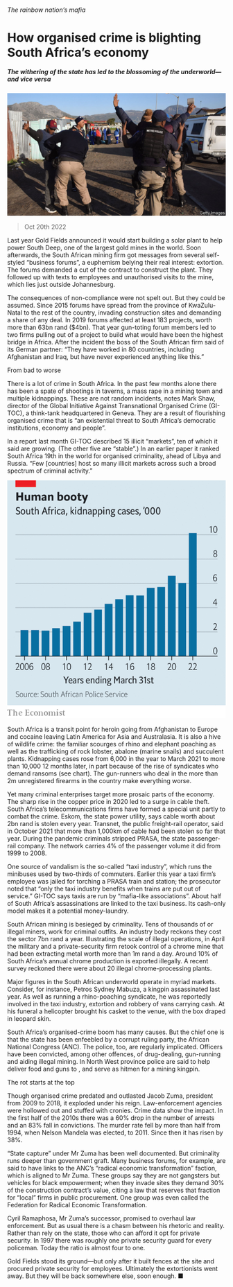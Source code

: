 ###### The rainbow nation’s mafia

# How organised crime is blighting South Africa’s economy 

##### The withering of the state has led to the blossoming of the underworld—and vice versa 

![image](images/20221022_MAP502.jpg) 

> Oct 20th 2022 

Last year Gold Fields announced it would start building a solar plant to help power South Deep, one of the largest gold mines in the world. Soon afterwards, the South African mining firm got messages from several self-styled “business forums”, a euphemism belying their real interest: extortion. The forums demanded a cut of the contract to construct the plant. They followed up with texts to employees and unauthorised visits to the mine, which lies just outside Johannesburg.

The consequences of non-compliance were not spelt out. But they could be assumed. Since 2015 forums have spread from the province of KwaZulu-Natal to the rest of the country, invading construction sites and demanding a share of any deal. In 2019 forums affected at least 183 projects, worth more than 63bn rand ($4bn). That year gun-toting forum members led to two firms pulling out of a project to build what would have been the highest bridge in Africa. After the incident the boss of the South African firm said of its German partner: “They have worked in 80 countries, including Afghanistan and Iraq, but have never experienced anything like this.”

From bad to worse

There is a lot of crime in South Africa. In the past few months alone there has been a spate of shootings in taverns, a mass rape in a mining town and multiple kidnappings. These are not random incidents, notes Mark Shaw, director of the Global Initiative Against Transnational Organised Crime (GI-TOC), a think-tank headquartered in Geneva. They are a result of flourishing organised crime that is “an existential threat to South Africa’s democratic institutions, economy and people”.

In a report last month GI-TOC described 15 illicit “markets”, ten of which it said are growing. (The other five are “stable”.) In an earlier paper it ranked South Africa 19th in the world for organised criminality, ahead of Libya and Russia. “Few [countries] host so many illicit markets across such a broad spectrum of criminal activity.” 

![image](images/20221022_MAC429.png) 


South Africa is a transit point for heroin going from Afghanistan to Europe and cocaine leaving Latin America for Asia and Australasia. It is also a hive of wildlife crime: the familiar scourges of rhino and elephant poaching as well as the trafficking of rock lobster, abalone (marine snails) and succulent plants. Kidnapping cases rose from 6,000 in the year to March 2021 to more than 10,000 12 months later, in part because of the rise of syndicates who demand ransoms (see chart). The gun-runners who deal in the more than 2m unregistered firearms in the country make everything worse. 

Yet many criminal enterprises target more prosaic parts of the economy. The sharp rise in the copper price in 2020 led to a surge in cable theft. South Africa’s telecommunications firms have formed a special unit partly to combat the crime. Eskom, the state power utility, says cable worth about 2bn rand is stolen every year. Transnet, the public freight-rail operator, said in October 2021 that more than 1,000km of cable had been stolen so far that year. During the pandemic criminals stripped PRASA, the state passenger-rail company. The network carries 4% of the passenger volume it did from 1999 to 2008. 

One source of vandalism is the so-called “taxi industry”, which runs the minibuses used by two-thirds of commuters. Earlier this year a taxi firm’s employee was jailed for torching a PRASA train and station; the prosecutor noted that “only the taxi industry benefits when trains are put out of service.” GI-TOC says taxis are run by “mafia-like associations”. About half of South Africa’s assassinations are linked to the taxi business. Its cash-only model makes it a potential money-laundry.

South African mining is besieged by criminality. Tens of thousands of or illegal miners, work for criminal outfits. An industry body reckons they cost the sector 7bn rand a year. Illustrating the scale of illegal operations, in April the military and a private-security firm retook control of a chrome mine that had been extracting metal worth more than 1m rand a day. Around 10% of South Africa’s annual chrome production is exported illegally. A recent survey reckoned there were about 20 illegal chrome-processing plants.

Major figures in the South African underworld operate in myriad markets. Consider, for instance, Petros Sydney Mabuza, a kingpin assassinated last year. As well as running a rhino-poaching syndicate, he was reportedly involved in the taxi industry, extortion and robbery of vans carrying cash. At his funeral a helicopter brought his casket to the venue, with the box draped in leopard skin. 

South Africa’s organised-crime boom has many causes. But the chief one is that the state has been enfeebled by a corrupt ruling party, the African National Congress (ANC). The police, too, are regularly implicated. Officers have been convicted, among other offences, of drug-dealing, gun-running and aiding illegal mining. In North West province police are said to help deliver food and guns to , and serve as hitmen for a mining kingpin.

The rot starts at the top

Though organised crime predated and outlasted Jacob Zuma, president from 2009 to 2018, it exploded under his reign. Law-enforcement agencies were hollowed out and stuffed with cronies. Crime data show the impact. In the first half of the 2010s there was a 60% drop in the number of arrests and an 83% fall in convictions. The murder rate fell by more than half from 1994, when Nelson Mandela was elected, to 2011. Since then it has risen by 38%.

“State capture” under Mr Zuma has been well documented. But criminality runs deeper than government graft. Many business forums, for example, are said to have links to the ANC’s “radical economic transformation” faction, which is aligned to Mr Zuma. These groups say they are not gangsters but vehicles for black empowerment; when they invade sites they demand 30% of the construction contract’s value, citing a law that reserves that fraction for “local” firms in public procurement. One group was even called the Federation for Radical Economic Transformation. 

Cyril Ramaphosa, Mr Zuma’s successor, promised to overhaul law enforcement. But as usual there is a chasm between his rhetoric and reality. Rather than rely on the state, those who can afford it opt for private security. In 1997 there was roughly one private security guard for every policeman. Today the ratio is almost four to one. 

Gold Fields stood its ground—but only after it built fences at the site and procured private security for employees. Ultimately the extortionists went away. But they will be back somewhere else, soon enough. ■

